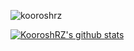 <p align="left"> <img src="https://komarev.com/ghpvc/?username=kooroshrz" alt="kooroshrz" /> </p>


[![KooroshRZ's github stats](https://github-readme-stats.vercel.app/api?username=kooroshrz)](https://github.com/kooroshrz/github-readme-stats)


<!--
**KooroshRZ/KooroshRZ** is a ✨ _special_ ✨ repository because its `README.md` (this file) appears on your GitHub profile.

Here are some ideas to get you started:

- 🔭 I’m currently working on ...
- 🌱 I’m currently learning ...
- 👯 I’m looking to collaborate on ...
- 🤔 I’m looking for help with ...
- 💬 Ask me about ...
- 📫 How to reach me: ...
- 😄 Pronouns: ...
- ⚡ Fun fact: ...
-->
